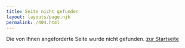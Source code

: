 ```yaml
---
title: Seite nicht gefunden
layout: layouts/page.njk
permalink: /404.html
---
```

Die von Ihnen angeforderte Seite wurde nicht gefunden.
[zur Startseite](/)
